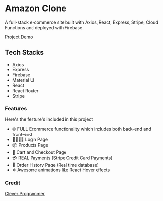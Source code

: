 # Amazon Clone

A full-stack e-commerce site built with Axios, React, Express, Stripe, Cloud Functions and deployed with Firebase.


[ Project Demo](https://clone-b271c.web.app/)



## Tech Stacks
* Axios
* Express
* Firebase
* Material UI
* React
* React Router
* Stripe

### Features
Here's the feature's included in this project

- 🌐 FULL Ecommerce functionality which includes both back-end and front-end
- 👨‍👩‍👧‍👦 Login Page
- 📦 Products Page
- 🛒 Cart and Checkout Page
- 💳 REAL Payments (Stripe Credit Card Payments)
- 📝 Order History Page (Real time database)
- ❄ Awesome animations like React Hover effects 

### Credit
[Clever Programmer](https://www.youtube.com/channel/UCqrILQNl5Ed9Dz6CGMyvMTQ)
